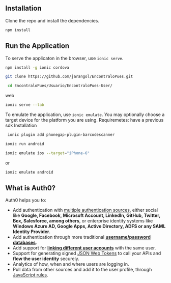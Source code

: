 

## Installation

Clone the repo and install the dependencies.

```bash
npm install
```


## Run the Application

To serve the applicaton in the browser, use `ionic serve`.

```bash
npm install -g ionic cordova 
```



```bash
git clone https://github.com/jarangol/EncontraloPues.git 
```
```bash
 cd EncontraloPues/Usuario/EncontraloPues-User/
```

web

```bash
ionic serve --lab
```

To emulate the application, use `ionic emulate`. You may optionally choose a target device for the platform you are using.
Requiremetes: have a previous sdk Installation
```bash
 ionic plugin add phonegap-plugin-barcodescanner
```

```bash
ionic run android 
```

```bash
ionic emulate ios --target="iPhone-6"
```
or


```bash
ionic emulate android
```

## What is Auth0?

Auth0 helps you to:

* Add authentication with [multiple authentication sources](https://docs.auth0.com/identityproviders), either social like **Google, Facebook, Microsoft Account, LinkedIn, GitHub, Twitter, Box, Salesforce, among others**, or enterprise identity systems like **Windows Azure AD, Google Apps, Active Directory, ADFS or any SAML Identity Provider**.
* Add authentication through more traditional **[username/password databases](https://docs.auth0.com/mysql-connection-tutorial)**.
* Add support for **[linking different user accounts](https://docs.auth0.com/link-accounts)** with the same user.
* Support for generating signed [JSON Web Tokens](https://docs.auth0.com/jwt) to call your APIs and **flow the user identity** securely.
* Analytics of how, when and where users are logging in.
* Pull data from other sources and add it to the user profile, through [JavaScript rules](https://docs.auth0.com/rules).

